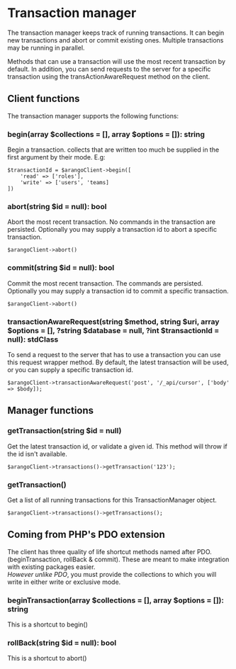 # Transaction manager
The transaction manager keeps track of running transactions. It can begin new transactions and abort or commit existing 
ones. Multiple transactions may be running in parallel. 

Methods that can use a transaction will use the most recent transaction by default.
In addition, you can send requests to the server for a specific transaction using the transActionAwareRequest
method on the client.


## Client functions
The transaction manager supports the following functions:

### begin(array $collections = [], array $options = []): string
Begin a transaction. collects that are written too much be supplied in the first argument by their mode. E.g:

```
$transactionId = $arangoClient->begin([
    'read' => ['roles'],
    'write' => ['users', 'teams]
])
```

### abort(string $id = null): bool
Abort the most recent transaction. No commands in the transaction are persisted. 
Optionally you may supply a transaction id to abort a specific transaction. 

```
$arangoClient->abort()
```

### commit(string $id = null): bool
Commit the most recent transaction. The commands are persisted. 
Optionally you may supply a transaction id to commit a specific transaction. 

```
$arangoClient->abort()
```

### transactionAwareRequest(string $method, string $uri, array $options = [], ?string $database = null, ?int $transactionId = null): stdClass
To send a request to the server that has to use a transaction you can use this request wrapper method.
By default, the latest transaction will be used, or you can supply a specific transaction id.

```
$arangoClient->transactionAwareRequest('post', '/_api/cursor', ['body' => $body]);
```

## Manager functions

### getTransaction(string $id = null)
Get the latest transaction id, or validate a given id. This method will throw if the id isn't available.

```
$arangoClient->transactions()->getTransaction('123');
```

### getTransaction()
Get a list of all running transactions for this TransactionManager object.

```
$arangoClient->transactions()->getTransactions();
```


## Coming from PHP's PDO extension
The client has three quality of life shortcut methods named after PDO. (beginTransaction, rollBack & commit).
These are meant to make integration with existing packages easier.<br> 
_However unlike PDO_, you must provide the collections to which you will write in either write or exclusive mode.

### beginTransaction(array $collections = [], array $options = []): string
This is a shortcut to begin()

### rollBack(string $id = null): bool
This is a shortcut to abort()
